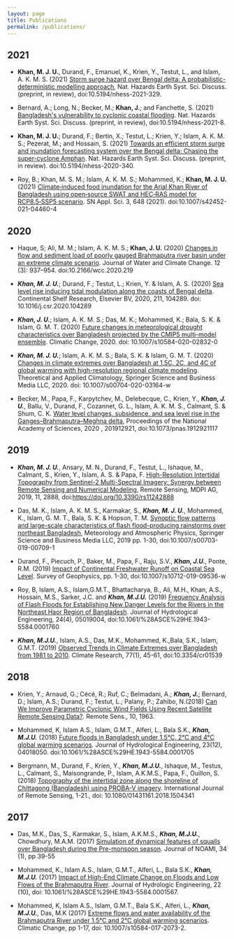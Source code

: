 ```yaml
---
layout: page
title: Publications
permalink: /publications/
---
```


## 2021
* **Khan, M. J. U.**, Durand, F., Emanuel, K., Krien, Y., Testut, L., and Islam, A. K. M. S. (2021) [Storm surge hazard over Bengal delta: A probabilistic-deterministic modelling approach](https://doi.org/10.5194/nhess-2021-329), Nat. Hazards Earth Syst. Sci. Discuss. (preprint, in review), doi:10.5194/nhess-2021-329.

* Bernard, A.; Long, N.; Becker, M.; **Khan, J.**; and Fanchette, S. (2021) [Bangladesh's vulnerability to cyclonic coastal flooding](https://doi.org/10.5194/nhess-2021-8). Nat. Hazards Earth Syst. Sci. Discuss. (preprint, in review), doi:10.5194/nhess-2021-8.

* **Khan, M. J. U.**; Durand, F.; Bertin, X.; Testut, L.; Krien, Y.; Islam, A. K. M. S.; Pezerat, M.; and Hossain, S. (2021) [Towards an efficient storm surge and inundation forecasting system over the Bengal delta: Chasing the super-cyclone Amphan](https://dx.doi.org/10.5194/nhess-2020-340). Nat. Hazards Earth Syst. Sci. Discuss. (preprint, in review). doi:10.5194/nhess-2020-340.

* Roy, B.; Khan, M. S. M.; Islam, A. K. M. S.; Mohammed, K.; **Khan, M. J. U.** (2021) [Climate‑induced food inundation for the Arial Khan River of Bangladesh using open‑source SWAT and HEC‑RAS model for RCP8.5‑SSP5 scenario](https://doi.org/10.1007/s42452-021-04460-4). SN Appl. Sci. 3, 648 (2021). doi:10.1007/s42452-021-04460-4

## 2020

* Haque, S; Ali, M. M.; Islam, A. K. M. S.; **Khan, J. U.** (2020) [Changes in flow and sediment load of poorly gauged Brahmaputra river basin under an extreme climate scenario](https://doi.org/10.2166/wcc.2020.219). Journal of Water and Climate Change. 12 (3): 937–954. doi:10.2166/wcc.2020.219

* ***Khan, M. J. U.***; Durand, F.; Testut, L.; Krien, Y. & Islam, A. S. (2020) [Sea level rise inducing tidal modulation along the coasts of Bengal delta](https://dx.doi.org/10.1016/j.csr.2020.104289). Continental Shelf Research, Elsevier BV, 2020, 211, 104289. doi: 10.1016/j.csr.2020.104289

* ***Khan, J. U.***; Islam, A. K. M. S.; Das, M. K.; Mohammed, K.; Bala, S. K. & Islam, G. M. T. (2020) [Future changes in meteorological drought characteristics over Bangladesh projected by the CMIP5 multi-model ensemble](https://dx.doi.org/10.1007/s10584-020-02832-0). Climatic Change, 2020. doi: 10.1007/s10584-020-02832-0

* ***Khan, M. J. U.***; Islam, A. K. M. S.; Bala, S. K. & Islam, G. M. T. (2020) [Changes in climate extremes over Bangladesh at 1.5C, 2C, and 4C of global warming with high-resolution regional climate modeling](https://dx.doi.org/10.1007/s00704-020-03164-w). Theoretical and Applied Climatology, Springer Science and Business Media LLC, 2020. doi: 10.1007/s00704-020-03164-w

* Becker, M., Papa, F., Karpytchev, M., Delebecque, C., Krien, Y., ***Khan, J. U.***, Ballu, V., Durand, F., Cozannet, G. L., Islam, A. K. M. S., Calmant, S. & Shum, C. K. [Water level changes, subsidence, and sea level rise in the Ganges–Brahmaputra–Meghna delta](https://dx.doi.org/10.1073/pnas.1912921117), Proceedings of the National Academy of Sciences, 2020 , 201912921, doi:10.1073/pnas.1912921117

## 2019

* ***Khan, M. J. U.***, Ansary, M. N., Durand, F., Testut, L., Ishaque, M., Calmant, S., Krien, Y., Islam, A. S. & Papa, F. [High-Resolution Intertidal Topography from Sentinel-2 Multi-Spectral Imagery: Synergy between Remote Sensing and Numerical Modeling](https://doi.org/10.3390/rs11242888), Remote Sensing, MDPI AG, 2019, 11, 2888, doi:https://doi.org/10.3390/rs11242888

* Das, M. K., Islam, A. K. M. S., Karmakar, S., ***Khan, M. J. U.***, Mohammed, K., Islam, G. M. T., Bala, S. K. & Hopson, T. M. [Synoptic flow patterns and large-scale characteristics of flash flood-producing rainstorms over northeast Bangladesh](https://doi.org/10.1007/s00703-019-00709-1), Meteorology and Atmospheric Physics, Springer Science and Business Media LLC, 2019 pp. 1-30, doi:10.1007/s00703-019-00709-1

* Durand, F., Piecuch, P., Baker, M., Papa, F., Raju, S.V., ***Khan, J.U.***, Ponte, R.M. (2019) [Impact of Continental Freshwater Runoff on Coastal Sea Level](https://doi.org/10.1007/s10712-019-09536-w). Survey of Geophysics, pp. 1-30, doi:10.1007/s10712-019-09536-w

* Roy, B, Islam, A.S., Islam,G.M.T., Bhattacharya, B., Ali, M.H., Khan, A.S., Hossain, M.S., Sarker, J.C. and ***Khan, M.J.U.*** (2019) [Frequency Analysis of Flash Floods for Establishing New Danger Levels for the Rivers in the Northeast Haor Region of Bangladesh](https://ascelibrary.org/doi/abs/10.1061/%28ASCE%29HE.1943-5584.0001760). Journal of Hydrological Engineering,  24(4), 05019004, doi:10.1061/%28ASCE%29HE.1943-5584.0001760

* ***Khan, M.J.U.***, Islam, A.S., Das, M.K., Mohammed, K.,Bala, S.K., Islam, G.M.T. (2019) [Observed Trends in Climate Extremes over Bangladesh from 1981 to 2010](https://www.int-res.com/abstracts/cr/v77/n1/p45-61/). Climate Research, 77(1), 45-61, doi:10.3354/cr01539

## 2018

* Krien, Y.; Arnaud, G.; Cécé, R.; Ruf, C.; Belmadani, A.; ***Khan, J.***; Bernard, D.; Islam, A.S.; Durand, F.; Testut, L.; Palany, P.; Zahibo, N.(2018) [Can We Improve Parametric Cyclonic Wind Fields Using Recent Satellite Remote Sensing Data?](https://www.mdpi.com/2072-4292/10/12/1963).</a> Remote Sens., 10, 1963.

* Mohammed, K, Islam A.S., Islam, G.M.T., Alferi, L., Bala S.K., ***Khan, M.J.U.*** (2018) [Future floods in Bangladesh under 1.5°C, 2°C and 4°C global warming scenarios](https://ascelibrary.org/doi/abs/10.1061/%28ASCE%29HE.1943-5584.0001705). Journal of Hydrological Engineering, 23(12), 04018050. doi:10.1061/%28ASCE%29HE.1943-5584.0001705

* Bergmann, M., Durand, F., Krien, Y., ***Khan, M.J.U.***, Ishaque, M., Testus, L., Calmant, S., Maisongrande, P., Islam, A.K.M.S., Papa, F., Ouillon, S. (2018) [Topography of the intertidal zone along the shoreline of Chittagong (Bangladesh) using PROBA-V imagery](https://www.tandfonline.com/doi/abs/10.1080/01431161.2018.1504341). International Journal of Remote Sensing, 1-21., doi: 10.1080/01431161.2018.1504341

## 2017

* Das, M.K., Das, S., Karmakar, S., Islam, A.K.M.S., ***Khan, M.J.U.***, Chowdhury, M.A.M. (2017) [Simulation of dynamical features of squalls over Bangladesh during the Pre-monsoon season](https://www.researchgate.net/profile/Samarendra_Karmakar/publication/321572916_SIMULATION_OF_DYNAMICAL_FEATURES_OF_SQUALLS_OVER_BANGLADESH_DURING_THE_PRE-MONSOON_SEASON/links/5a277479aca2727dd883ab71/SIMULATION-OF-DYNAMICAL-FEATURES-OF-SQUALLS-OVER-BANGLADESH-DURING-THE-PRE-MONSOON-SEASON.pdf). Journal of NOAMI, 34 (1), pp 39-55

* Mohammed, K., Islam A.S., Islam, G.M.T., Alferi, L., Bala S.K., ***Khan, M.J.U.*** (2017) [Impact of High-End Climate Change on Floods and Low Flows of the Brahmaputra River](http://ascelibrary.org/doi/abs/10.1061/%28ASCE%29HE.1943-5584.0001567). Journal of Hydrologic Engineering, 22 (10), doi: 10.1061/%28ASCE%29HE.1943-5584.0001567.

* Mohammed, K, Islam A.S., Islam, G.M.T., Bala S.K., Alferi, L., ***Khan, M.J.U.***, Das, M.K (2017) [Extreme flows and water availability of the Brahmaputra River under 1.5°C and 2°C global warming scenarios](https://link.springer.com/article/10.1007%2Fs10584-017-2073-2). Climatic Change, pp 1-17, doi: 10.1007/s10584-017-2073-2.